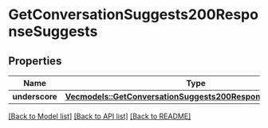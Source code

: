 # GetConversationSuggests200ResponseSuggests

## Properties

Name | Type | Description | Notes
------------ | ------------- | ------------- | -------------
**underscore** | [**Vec<models::GetConversationSuggests200ResponseSuggestsInner>**](getConversationSuggests_200_response_suggests___inner.md) |  | 

[[Back to Model list]](../README.md#documentation-for-models) [[Back to API list]](../README.md#documentation-for-api-endpoints) [[Back to README]](../README.md)


